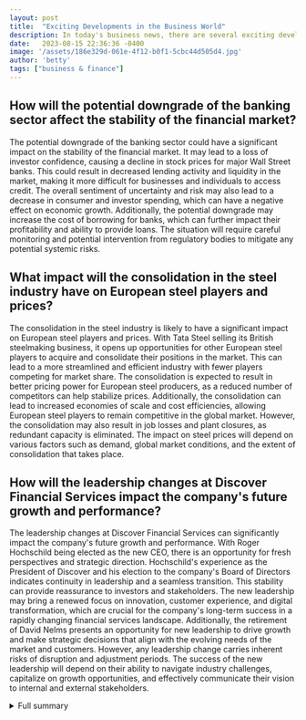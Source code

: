 ```yaml
---
layout: post
title:  "Exciting Developments in the Business World"
description: In today's business news, there are several exciting developments that have caught the attention of industry experts and investors. Let's take a closer look at the major events happening in the business world.
date:   2023-08-15 22:36:36 -0400
image: '/assets/186e329d-061e-4f12-b0f1-5cbc44d505d4.jpg'
author: 'betty'
tags: ["business & finance"]
---
```


## How will the potential downgrade of the banking sector affect the stability of the financial market?
The potential downgrade of the banking sector could have a significant impact on the stability of the financial market. It may lead to a loss of investor confidence, causing a decline in stock prices for major Wall Street banks. This could result in decreased lending activity and liquidity in the market, making it more difficult for businesses and individuals to access credit. The overall sentiment of uncertainty and risk may also lead to a decrease in consumer and investor spending, which can have a negative effect on economic growth. Additionally, the potential downgrade may increase the cost of borrowing for banks, which can further impact their profitability and ability to provide loans. The situation will require careful monitoring and potential intervention from regulatory bodies to mitigate any potential systemic risks.

## What impact will the consolidation in the steel industry have on European steel players and prices?
The consolidation in the steel industry is likely to have a significant impact on European steel players and prices. With Tata Steel selling its British steelmaking business, it opens up opportunities for other European steel players to acquire and consolidate their positions in the market. This can lead to a more streamlined and efficient industry with fewer players competing for market share. The consolidation is expected to result in better pricing power for European steel producers, as a reduced number of competitors can help stabilize prices. Additionally, the consolidation can lead to increased economies of scale and cost efficiencies, allowing European steel players to remain competitive in the global market. However, the consolidation may also result in job losses and plant closures, as redundant capacity is eliminated. The impact on steel prices will depend on various factors such as demand, global market conditions, and the extent of consolidation that takes place.

## How will the leadership changes at Discover Financial Services impact the company's future growth and performance?
The leadership changes at Discover Financial Services can significantly impact the company's future growth and performance. With Roger Hochschild being elected as the new CEO, there is an opportunity for fresh perspectives and strategic direction. Hochschild's experience as the President of Discover and his election to the company's Board of Directors indicates continuity in leadership and a seamless transition. This stability can provide reassurance to investors and stakeholders. The new leadership may bring a renewed focus on innovation, customer experience, and digital transformation, which are crucial for the company's long-term success in a rapidly changing financial services landscape. Additionally, the retirement of David Nelms presents an opportunity for new leadership to drive growth and make strategic decisions that align with the evolving needs of the market and customers. However, any leadership change carries inherent risks of disruption and adjustment periods. The success of the new leadership will depend on their ability to navigate industry challenges, capitalize on growth opportunities, and effectively communicate their vision to internal and external stakeholders.


<details>
        <summary>Full summary</summary>
<p>In today's business news, there are several exciting developments that have caught the attention of industry experts and investors. Let's take a closer look at the major events happening in the business world.</p>
<p><strong>Fitch Ratings Approaches Wall Street Banks</strong></p>
<p>Fitch Ratings, a renowned credit rating agency, has announced that it may downgrade the health of the banking sector. This news has caused major Wall Street banks to experience a slide in their stock prices. The potential downgrade has raised concerns among investors about the stability of the banking industry. It will be interesting to see how this situation unfolds and its impact on the financial market.</p>
<p><strong>Consolidation in the Steel Industry</strong></p>
<p>Tata Steel, a leading global steel manufacturer, has announced plans to sell its British steelmaking business. This has sparked expectations of consolidation in the European steel sector. The European steel industry has been suffering from years of overcapacity, leading to falling prices. The potential for consolidation presents an opportunity for other European steel players to strengthen their positions and support prices.</p>
<p><strong>Leadership Changes at Discover Financial Services</strong></p>
<p>Discover Financial Services, a major player in the financial services sector, has announced significant leadership changes. Roger Hochschild has been elected as the new Chief Executive Officer, and David Nelms will retire in early 2019. Hochschild will continue serving as the President of Discover, and he has also been elected to the company's Board of Directors. This leadership transition indicates a new phase for Discover Financial Services, and investors will closely watch how the company evolves under its new leadership.</p>
<p><strong>Hannon Armstrong's Outlook</strong></p>
<p>Hannon Armstrong Sustainable Infrastructure Capital, a leader in sustainable infrastructure investment, is experiencing a mixed period of performance. While the short-term outlook for Hannon Armstrong's shares is negative, the long-term outlook remains strong. The company's revenue has increased year-over-year, and its portfolio has grown significantly. Hannon Armstrong aims to provide capital to companies in the energy efficiency, renewable energy, and sustainable infrastructure markets. With the growing focus on climate change and sustainable solutions, Hannon Armstrong's business model is well-positioned for the future.</p>
<p><strong>Paramount Global's Innovative Deal</strong></p>
<p>Paramount Global, a major player in the entertainment industry, has made headlines with its new deal that credits humans as screenwriters. This innovative move has gained attention and interest from industry insiders. By acknowledging the creative contributions of humans in the screenwriting process, Paramount Global is setting a new standard in the industry. This deal could potentially reshape the dynamics of the entertainment industry moving forward.</p>
<p><strong>Homebuilding Stocks Soar</strong></p>
<p>Warren Buffett's Berkshire Hathaway has revealed its fresh positions in the homebuilding sector, leading to a surge in homebuilding stocks. Investors are optimistic about the future of the housing market, and this endorsement from Berkshire Hathaway has further fueled confidence. The housing sector plays a vital role in the overall economy, and this positive development bodes well for the industry and the broader market.</p>
<p><strong>Positive Outlook for Nvidia</strong></p>
<p>Nvidia, a prominent technology company, is witnessing an uptick in its stock price after receiving raised estimates from top financial institutions. UBS, Wells Fargo, and Baird have all increased their estimates for Nvidia. The potential for artificial intelligence to boost Nvidia's performance is a key factor contributing to the positive outlook. The company predicts elevated demand for its data center chips, which play a crucial role in generative AI technology. With the emergence and proliferation of generative AI, Nvidia finds itself in a promising phase of growth.</p>
<p><strong>Turnstone Biologics Gains Momentum</strong></p>
<p>Turnstone Biologics, a biotechnology company, has been gaining traction in midday trading following coverage initiations. B of A Securities has set a price target for Turnstone Biologics, expecting a significant rise in its stock price. This positive evaluation from an esteemed analyst firm has generated excitement among investors.</p>
<p>In conclusion, these events are shaping the business landscape and capturing the attention of investors and industry professionals. From the potential downgrade of the banking sector to the exciting innovations in the entertainment industry, there is plenty to follow in the business world. Stay tuned for further updates!</p>
</details>